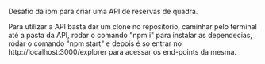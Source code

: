 Desafio da ibm para criar uma API de reservas de quadra.

Para utilizar a API basta dar um clone no repositorio, caminhar pelo terminal até a pasta da API, rodar o comando "npm i" para instalar as dependecias, rodar o comando "npm start" e depois é so entrar no http://localhost:3000/explorer para acessar os end-points da mesma.